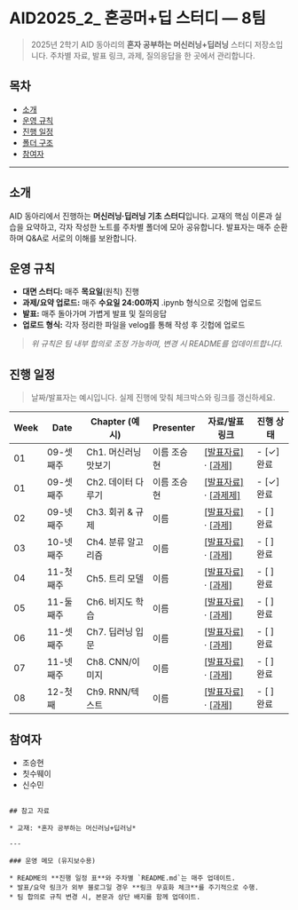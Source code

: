 # AID2025_2_ 혼공머+딥 스터디 — 8팀

> 2025년 2학기 AID 동아리의 **혼자 공부하는 머신러닝+딥러닝** 스터디 저장소입니다. 주차별 자료, 발표 링크, 과제, 질의응답을 한 곳에서 관리합니다.

## 목차

* [소개](#소개)
* [운영 규칙](#운영-규칙)
* [진행 일정](#진행-일정)
* [폴더 구조](#폴더-구조)
* [참여자](#참여자)

---

## 소개

AID 동아리에서 진행하는 **머신러닝·딥러닝 기초 스터디**입니다. 교재의 핵심 이론과 실습을 요약하고, 각자 작성한 노트를 주차별 폴더에 모아 공유합니다. 발표자는 매주 순환하며 Q&A로 서로의 이해를 보완합니다.

## 운영 규칙

* **대면 스터디:** 매주 **목요일**(원칙) 진행
* **과제/요약 업로드:** 매주 **수요일 24:00까지** .ipynb 형식으로 깃헙에 업로드
* **발표:** 매주 돌아가며 가볍게 발표 및 질의응답
* **업로드 형식:** 각자 정리한 파일을 velog를 통해 작성 후 깃헙에 업로드

> *위 규칙은 팀 내부 합의로 조정 가능하며, 변경 시 README를 업데이트합니다.*

## 진행 일정

> 날짜/발표자는 예시입니다. 실제 진행에 맞춰 체크박스와 링크를 갱신하세요.

| Week | Date   | Chapter (예시)   | Presenter | 자료/발표 링크                                   | 진행 상태    |
| ---- | ------ | -------------- | --------- | ------------------------------------------ | -------- |
| 01   | 09-셋째주 | Ch1. 머신러닝 맛보기  | 이름 조승현| [[발표자료]](https://velog.io/@jo1579/%ED%98%BC%EA%B3%B5%EB%A8%B8%EB%94%A5-1%EC%A3%BC%EC%B0%A8) · [[과제]](week01/) | - [✓] 완료 |
| 01   | 09-셋째주 | Ch2. 데이터 다루기   | 이름 조승현| [[발표자료]](https://velog.io/@jo1579/%ED%98%BC%EA%B3%B5%EB%A8%B8%EB%94%A5-Chapter-2) · [[과제제]](week01/) | - [✓] 완료 |
| 02   | 09-넷째주 | Ch3. 회귀 & 규제   | 이름        | [[발표자료]](week03/slides/) · [[과제]](week02/) | - [ ] 완료 |
| 03   | 10-넷째주 | Ch4. 분류 알고리즘   | 이름        | [[발표자료]](week04/slides/) · [[과제]](week03/) | - [ ] 완료 |
| 04   | 11-첫째주 | Ch5. 트리 모델     | 이름        | [[발표자료]](week05/slides/) · [[과제]](week04/) | - [ ] 완료 |
| 05   | 11-둘째주 | Ch6. 비지도 학습 | 이름        | [[발표자료]](week06/slides/) · [[과제]](week05/) | - [ ] 완료 |
| 06   | 11-셋째주 | Ch7. 딥러닝 입문 | 이름        | [[발표자료]](week08/slides/) · [[과제]](week06/) | - [ ] 완료 |
| 07   | 11-넷째주 | Ch8. CNN/이미지   | 이름        | [[발표자료]](week10/slides/) · [[과제]](week07/) | - [ ] 완료 |
| 08   | 12-첫째 | Ch9. RNN/텍스트   | 이름        | [[발표자료]](week11/slides/) · [[과제]](week08/) | - [ ] 완료 |

## 참여자

* 조승현
* 칫수뛔이
* 신수민

```

## 참고 자료

* 교재: *혼자 공부하는 머신러닝+딥러닝*

---

### 운영 메모 (유지보수용)

* README의 **진행 일정 표**와 주차별 `README.md`는 매주 업데이트.
* 발표/요약 링크가 외부 블로그일 경우 **링크 무효화 체크**를 주기적으로 수행.
* 팀 합의로 규칙 변경 시, 본문과 상단 배지를 함께 업데이트.
